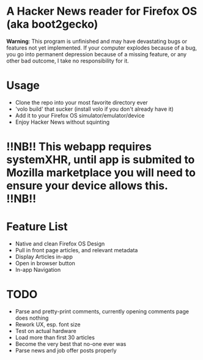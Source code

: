# A Hacker News reader for Firefox OS (aka boot2gecko)

**Warning**: This program is unfinished and may have devastating bugs or features not yet implemented. If your computer explodes because of a bug, you go into permanent depression because of a missing feature, or any other bad outcome, I take no responsibility for it.

# Usage
* Clone the repo into your most favorite directory ever
* 'volo build' that sucker (install volo if you don't already have it)
* Add it to your Firefox OS simulator/emulator/device
* Enjoy Hacker News without squinting

# !!NB!! This webapp requires systemXHR, until app is submited to Mozilla marketplace you will need to ensure your device allows this. !!NB!!

# Feature List
* Native and clean Firefox OS Design
* Pull in front page articles, and relevant metadata
* Display Articles in-app
* Open in browser button
* In-app Navigation

# TODO
* Parse and pretty-print comments, currently opening comments page does nothing
* Rework UX, esp. font size
* Test on actual hardware
* Load more than first 30 articles
* Become the very best that no-one ever was
* Parse news and job offer posts properly